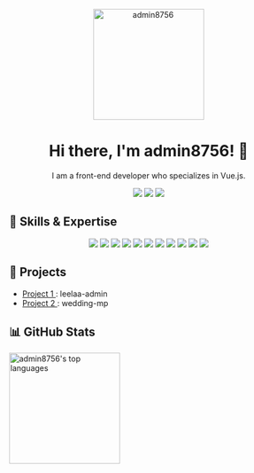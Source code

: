 <p align="center">
  <img src="https://leelaa.cn/pwa-256x256.png" alt="admin8756" width="200" height="200">
</p>

<h1 align="center">Hi there, I'm admin8756! 👋</h1>

<p align="center">
   I am a front-end developer who specializes in Vue.js.
</p>

<p align="center">
  <a href="https://leelaa.cn"><img src="https://img.shields.io/badge/Blog-leelaa.cn-blueviolet?style=flat-square&logo=wordpress"></a>
  <a href="https://twitter.com/leelaacn"><img src="https://img.shields.io/badge/Twitter-@admin8756-blue?style=flat-square&logo=twitter"></a>
  <a href="mailto:leedaisen@hotmail.com"><img src="https://img.shields.io/badge/Email-admin8756%40hotmail.com-red?style=flat-square&logo=gmail"></a>
</p>

<h2>🌟 Skills & Expertise</h2>

		
<p align="center">
  <a href="https://reactjs.org/"><img src="https://img.shields.io/badge/React-%2361DAFB?style=flat-square&logo=react&logoColor=black"></a>
  <a href="https://vuejs.org/"><img src="https://img.shields.io/badge/Vue.js-%234FC08D?style=flat-square&logo=vue.js&logoColor=black"></a>
  <a href="https://lodash.com/"><img src="https://img.shields.io/badge/Lodash-%23DE5C43?style=flat-square&logo=lodash&logoColor=black"></a>
  <a href="https://vitejs.dev/"><img src="https://img.shields.io/badge/Vite-%231AAD19?style=flat-square&logo=vite&logoColor=black"></a>
  <a href="https://echarts.apache.org/"><img src="https://img.shields.io/badge/ECharts-%23AA344D?style=flat-square&logo=apache-echarts&logoColor=white"></a>
  <a href="https://www.python.org/"><img src="https://img.shields.io/badge/Python-%233776AB?style=flat-square&logo=python&logoColor=white"></a>
  <a href="https://www.docker.com/"><img src="https://img.shields.io/badge/Docker-%232496ED?style=flat-square&logo=docker&logoColor=white"></a>
  <a href="https://www.nginx.com/"><img src="https://img.shields.io/badge/Nginx-%23269539?style=flat-square&logo=nginx&logoColor=white"></a>
  <a href="https://www.tensorflow.org/"><img src="https://img.shields.io/badge/TensorFlow-%23FF6F00?style=flat-square&logo=tensorflow&logoColor=white"></a>
  <a href="https://vitepress.vuejs.org/"><img src="https://img.shields.io/badge/Vitepress-%231AAD19?style=flat-square&logo=vitepress&logoColor=white"></a>
  <a href="https://vueuse.org/"><img src="https://img.shields.io/badge/VueUse-%234FC08D?style=flat-square&logo=vue.js&logoColor=black"></a>
</p>

<h2>💼 Projects</h2>

<ul>
  <li> <a href="https://github.com/admin8756/leelaa-admin"> Project 1 </a>: leelaa-admin</li>
  <li> <a href="https://github.com/admin8756/wedding-mp"> Project 2 </a> : wedding-mp</li>
</ul>

<h2>📊 GitHub Stats</h2>
		
<div style="display: flex; width:100%;">
  <img src="https://github-readme-stats.vercel.app/api/top-langs/?username=admin8756&layout=compact&theme=dracula" alt="admin8756's top languages" style="flex: 1; height: 200px;">
</div>
